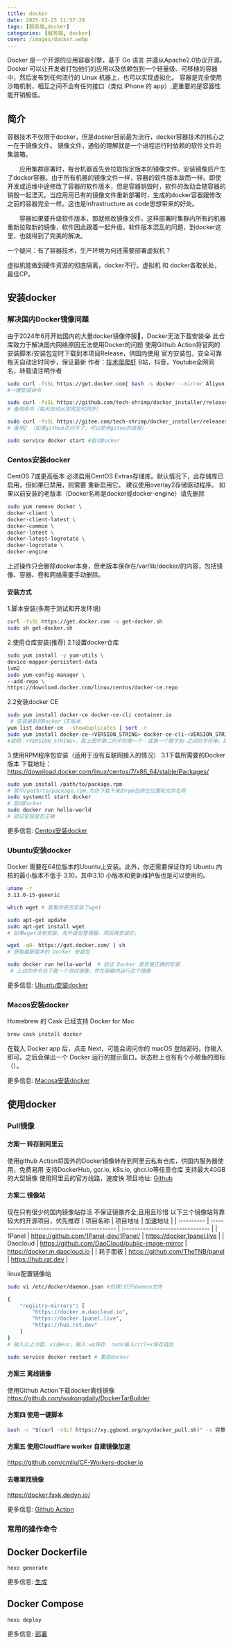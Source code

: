 ```yaml
---
title: docker
date: 2025-03-25 11:57:28
tags: [服务端,docker]
categories: [服务端, docker]
cover: /images/docker.webp
---
```

Docker 是一个开源的应用容器引擎，基于 Go 语言 并遵从Apache2.0协议开源。
Docker 可以让开发者打包他们的应用以及依赖包到一个轻量级、可移植的容器中，然后发布到任何流行的 Linux 机器上，也可以实现虚拟化。
容器是完全使用沙箱机制，相互之间不会有任何接口（类似 iPhone 的 app）,更重要的是容器性能开销极低。

## 简介

容器技术不仅限于docker，但是docker目前最为流行，docker容器技术的核心之一在于镜像文件。
镜像文件，通俗的理解就是一个进程运行时依赖的软件文件的集装箱。

  应用集群部署时，每台机器首先会拉取指定版本的镜像文件。安装镜像后产生了docker容器。由于所有机器的镜像文件一样，容器的软件版本故而一样。即使开发或运维中途修改了容器的软件版本，但是容器销毁时，软件的改动会随容器的销毁一起湮灭。当应用用已有的镜像文件重新部署时，生成的docker容器跟修改之前的容器完全一样。这也是Infrastructure as code思想带来的好处。

  容器如果要升级软件版本，那就修改镜像文件。这样部署时集群内所有的机器重新拉取新的镜像，软件因此跟着一起升级。软件版本混乱的问题，到docker这里，也就得到了完美的解决。

一个疑问：有了容器技术，生产环境为何还需要部署虚拟机？

虚拟机能做到硬件资源的彻底隔离，docker不行。虚拟机 和 docker各取长处，最佳CP。

## 安装docker
### 解决国内Docker镜像问题
由于2024年6月开始国内的大量docker镜像停服😤，Docker无法下载安装😭
此仓库致力于解决国内网络原因无法使用Docker的问题
使用Github Action将官网的安装脚本/安装包定时下载到本项目Release，供国内使用
官方安装包，安全可靠
每天自动定时同步，保证最新
作者：[技术爬爬虾](https://github.com/tech-shrimp/me)
B站，抖音，Youtube全网同名，转载请注明作者
``` Bash Linux
sudo curl -fsSL https://get.docker.com| bash -s docker --mirror Aliyun 
#一键安装命令

sudo curl -fsSL https://github.com/tech-shrimp/docker_installer/releases/download/latest/linux.sh| bash -s docker --mirror Aliyun
# 备用命令（每天自动从官网定时同步）

sudo curl -fsSL https://gitee.com/tech-shrimp/docker_installer/releases/download/latest/linux.sh| bash -s docker --mirror Aliyun
# 备用2 （如果github访问不了，可以使用gitee的链接）

sudo service docker start #启动Docker
```

### Centos安装docker
CentOS 7或更高版本
必须启用CentOS Extras存储库。默认情况下，此存储库已启用，但如果已禁用，则需要 重新启用它。
建议使用overlay2存储驱动程序。
如果以前安装的老版本（Docker名称是docker或docker-engine）请先删除
``` Bash centOS
sudo yum remove docker \
docker-client \
docker-client-latest \
docker-common \
docker-latest \
docker-latest-logrotate \
docker-logrotate \
docker-engine
```
上述操作只会删除docker本身，但老版本保存在/var/lib/docker/的内容，包括镜像、容器、卷和网络需要手动删除。

#### 安装方式
1.脚本安装(多用于测试和开发环境)

``` Bash centOS
curl -fsSL https://get.docker.com -o get-docker.sh
sudo sh get-docker.sh
```
<!--                                                      -->
2.使用仓库安装(推荐)
2.1设置docker仓库
``` Bash centOS
sudo yum install -y yum-utils \
device-mapper-persistent-data
lvm2
sudo yum-config-manager \
--add-repo \
https://download.docker.com/linux/centos/docker-ce.repo
```
2.2安装docker CE
``` Bash centOS
sudo yum install docker-ce docker-ce-cli container.io
 # 安装最新的Docker CE版本
yum list docker-ce --showduplicates | sort -r
sudo yum install docker-ce-<VERSION_STRING> docker-ce-cli-<VERSION_STRING> container.io
#说明：<VERSION_STRING>，取上图中第二列中的第一个：或第一个数字到-之间的字符串，如18.09.6、18.06.2.ce等。
```
<!--                                                         -->
3.使用RPM程序包安装（适用于没有互联网接入的情况）
3.1下载所需要的Docker版本
下载地址： https://download.docker.com/linux/centos/7/x86_64/stable/Packages/
``` Bash centOS
sudo yum install /path/to/package.rpm
# 其中/path/to/package.rpm,为你下载下来的rpm包所在位置和文件名称
sudo systemctl start docker
# 启动Docker
sudo docker run hello-world
# 验证安装是否正确
```
更多信息: [Centos安装docker](https://www.coonote.com/docker/centos-install-docker.html)




### Ubuntu安装docker
Docker 需要在64位版本的Ubuntu上安装。此外，你还需要保证你的 Ubuntu 内核的最小版本不低于 3.10，其中3.10 小版本和更新维护版也是可以使用的。

``` Bash Ubuntu
uname -r 
3.11.0-15-generic
```

``` Bash Ubuntu
which wget # 查看你是否安装了wget

sudo apt-get update 
sudo apt-get install wget 
# 如果wget没有安装，先升级包管理器，然后再安装它。

wget -qO- https://get.docker.com/ | sh  
# 获取最新版本的 Docker 安装包

sudo docker run hello-world  # 验证 Docker 是否被正确的安装
 # 上边的命令会下载一个测试镜像，并在容器内运行这个镜像
```
更多信息: [Ubuntu安装docker](https://www.coonote.com/docker/ubuntu-install-docker.html)




### Macos安装docker
Homebrew 的 Cask 已经支持 Docker for Mac
``` Bash Macos
brew cask install docker
```
在载入 Docker app 后，点击 Next，可能会询问你的 macOS 登陆密码，你输入即可。之后会弹出一个 Docker 运行的提示窗口，状态栏上也有有个小鲸鱼的图标（）。

更多信息: [Macosa安装docker](https://www.coonote.com/docker/macos-intall-docker.html)




## 使用docker
### Pull镜像
#### 方案一 转存到阿里云
使用github Action将国外的Docker镜像转存到阿里云私有仓库，供国内服务器使用，免费易用
支持DockerHub, gcr.io, k8s.io, ghcr.io等任意仓库
支持最大40GB的大型镜像
使用阿里云的官方线路，速度快
项目地址: [Github](https://github.com/tech-shrimp/docker_image_pusher)

#### 方案二 镜像站
现在只有很少的国内镜像站存活
不保证镜像齐全,且用且珍惜
以下三个镜像站背靠较大的开源项目，优先推荐
| 项目名称   | 项目地址                                      | 加速地址                          |
| :--------- | :------------------------------------------- | :------------------------------- |
| 1Panel     | https://github.com/1Panel-dev/1Panel/        | https://docker.1panel.live       |
| Daocloud   | https://github.com/DaoCloud/public-image-mirror | https://docker.m.daocloud.io     |
| 耗子面板   | https://github.com/TheTNB/panel              | https://hub.rat.dev              |

linux配置镜像站
``` bash Linux
sudo vi /etc/docker/daemon.json #创建/打开daemon文件

{
    "registry-mirrors": [
        "https://docker.m.daocloud.io",
        "https://docker.1panel.live",
        "https://hub.rat.dev"
    ]
}
# 输入以上内容，vi按esc，输入:wq保存  nano输入ctrl+x保存退出

sudo service docker restart # 重启docker
```

#### 方案三 离线镜像
使用Github Action下载docker离线镜像 https://github.com/wukongdaily/DockerTarBuilder
#### 方案四 使用一键脚本
``` bash docker
bash -c "$(curl -sSLf https://xy.ggbond.org/xy/docker_pull.sh)" -s 完整镜像名
```
#### 方案五 使用Cloudflare worker 自建镜像加速
https://github.com/cmliu/CF-Workers-docker.io
#### 去哪里找镜像
https://docker.fxxk.dedyn.io/

更多信息: [Github Action](https://github.com/tech-shrimp/docker_installer?tab=readme-ov-file)

### 常用的操作命令

## Docker Dockerfile

``` macOS
hexo generate
```

更多信息: [生成](https://hexo.io/docs/generating.html)

## Docker Compose

``` windows
hexo deploy
```

更多信息: [部署](https://hexo.io/docs/one-command-deployment.html)

